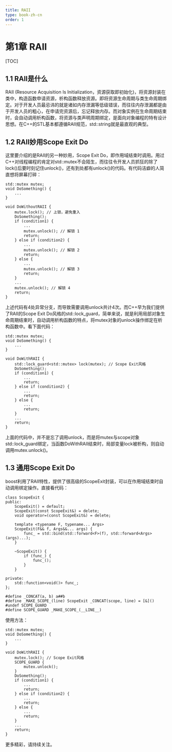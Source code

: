 ```yaml
---
title: RAII
type: book-zh-cn
order: 1
---
```


# 第1章 RAII

[TOC]

## 1.1 RAII是什么

RAII (Resource Acquisition Is Initialization，资源获取即初始化)，将资源封装在类中，构造函数申请资源，析构函数释放资源。即将资源生命周期与类生命周期绑定。对于开发人员最忌讳的就是诸如内存泄漏等低级错误，而往往内存泄漏都是由于开发人员的粗心，在申请完资源后，忘记释放内存。而对象实例在生命周期结束时，会自动调用析构函数，将资源与类声明周期绑定，是面向对象编程的特有设计思想。在C++的STL基本都遵循RAII规范，std::string就是最直观的典型。

## 1.2 RAII妙用Scope Exit Do

这里要介绍的是RAII的另一种妙用，Scope Exit Do，即作用域结束时调用。用过C++对线程编程的肯定对std::mutex不会陌生，而往往令开发人员抓狂的除了lock()后要时刻记住unlock()，还有到处都有unlock()的代码。有代码洁癖的人简直想将屏幕打碎：
```
std::mutex mutex;
void DoSomething() {
    ...
}

void DoWithoutRAII {
    mutex.lock(); // 上锁，避免重入
    DoSomething();
    if (condition1) {
        ...
        mutex.unlock(); // 解锁 1
        return;
    } else if (condition2) {
        ...
        mutex.unlock(); // 解锁 2
        return;
    } else {
        ...
        mutex.unlock(); // 解锁 3
        return;
    }
    ...
    mutex.unlock(); // 解锁 4
    return;
}
```
上述代码有4处异常分支，而导致需要调用unlock共计4次。而C++早为我们提供了RAII的Scope Exit Do风格的std::lock_guard，简单来说，就是利用局部对象生命周期结束时，自动调用析构函数的特点，将mutex对象的unlock操作绑定在析构函数中。看下面代码：
```
std::mutex mutex;
void DoSomething() {
    ...
}

void DoWithRAII {
    std::lock_guard<std::mutex> lock(mutex); // Scope Exit风格
    DoSomething();
    if (condition1) {
        ...
        return;
    } else if (condition2) {
        ...
        return;
    } else {
        ...
        return;
    }
    ...
    return;
}
```
上面的代码中，并不是忘了调用unlock，而是将mutex与scope对象std::lock_guard绑定，当函数DoWithRAII结束时，局部变量lock被析构，则自动调用mutex.unlock()。

## 1.3 通用Scope Exit Do
boost利用了RAII特性，提供了很高级的ScopeExit封装，可以在作用域结束时自动调用绑定操作。直接看代码：
```
class ScopeExit {
public:
    ScopeExit() = default;
    ScopeExit(const ScopeExit&) = delete;
    void operator=(const ScopeExit&) = delete;

    template <typename F, typename... Args>
    ScopeExit(F&& f, Args&&... args) {
        func_ = std::bind(std::forward<F>(f), std::forward<Args>(args)...);
    }

    ~ScopeExit() {
        if (func_) {
            func_();
        }
    }

private:
    std::function<void()> func_;
};

#define _CONCAT(a, b) a##b
#define _MAKE_SCOPE_(line) ScopeExit _CONCAT(scope, line) = [&]()
#undef SCOPE_GUARD
#define SCOPE_GUARD _MAKE_SCOPE_(__LINE__)
```
使用方法：
```
std::mutex mutex;
void DoSomething() {
    ...
}

void DoWithRAII {
    mutex.lock(); // Scope Exit风格
    SCOPE_GUARD {
        mutex.unlock();
    }
    DoSomething();
    if (condition1) {
        ...
        return;
    } else if (condition2) {
        ...
        return;
    } else {
        ...
        return;
    }
    ...
    return;
}
```

更多精彩，请持续关注。